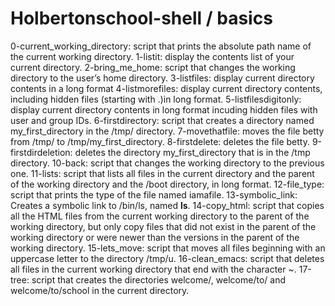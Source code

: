 # Holbertonschool-shell / basics

0-current_working_directory: script that prints the absolute path name of the current working directory.
1-listit: display the contents list of your current directory.
2-bring_me_home: script that changes the working directory to the user’s home directory.
3-listfiles: display current directory contents in a long format
4-listmorefiles: display current directory contents, including hidden files (starting with .)in long format.
5-listfilesdigitonly: display current directory contents in long format incuding hidden files with user and group IDs.
6-firstdirectory: script that creates a directory named my_first_directory in the /tmp/ directory.
7-movethatfile: moves the file betty from /tmp/ to /tmp/my_first_directory.
8-firstdelete: deletes the file betty.
9-firstdirdeletion: deletes the directory my_first_directory that is in the /tmp directory.
10-back: script that changes the working directory to the previous one.
11-lists: script that lists all files in the current directory and the parent of the working directory and the /boot directory, in long format.
12-file_type: script that prints the type of the file named iamafile.
13-symbolic_link: Creates a symbolic link to /bin/ls, named __ls__.
14-copy_html: script that copies all the HTML files from the current working directory to the parent of the working directory, but only copy files that did not exist in the parent of the working directory or were newer than the versions in the parent of the working directory.
15-lets_move: script that moves all files beginning with an uppercase letter to the directory /tmp/u.
16-clean_emacs: script that deletes all files in the current working directory that end with the character ~.
17-tree: script that creates the directories welcome/, welcome/to/ and welcome/to/school in the current directory.
